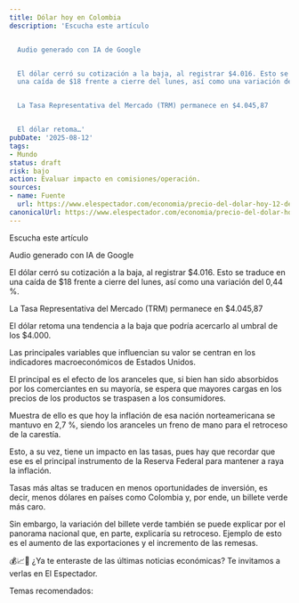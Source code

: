```yaml
---
title: Dólar hoy en Colombia
description: 'Escucha este artículo


  Audio generado con IA de Google


  El dólar cerró su cotización a la baja, al registrar $4.016. Esto se traduce en
  una caída de $18 frente a cierre del lunes, así como una variación del 0,44 %.


  La Tasa Representativa del Mercado (TRM) permanece en $4.045,87


  El dólar retoma…'
pubDate: '2025-08-12'
tags:
- Mundo
status: draft
risk: bajo
action: Evaluar impacto en comisiones/operación.
sources:
- name: Fuente
  url: https://www.elespectador.com/economia/precio-del-dolar-hoy-12-de-agosto-en-colombia/
canonicalUrl: https://www.elespectador.com/economia/precio-del-dolar-hoy-12-de-agosto-en-colombia/
---
```

Escucha este artículo

Audio generado con IA de Google

El dólar cerró su cotización a la baja, al registrar $4.016. Esto se traduce en una caída de $18 frente a cierre del lunes, así como una variación del 0,44 %.

La Tasa Representativa del Mercado (TRM) permanece en $4.045,87

El dólar retoma una tendencia a la baja que podría acercarlo al umbral de los $4.000.

Las principales variables que influencian su valor se centran en los indicadores macroeconómicos de Estados Unidos.

El principal es el efecto de los aranceles que, si bien han sido absorbidos por los comerciantes en su mayoría, se espera que mayores cargas en los precios de los productos se traspasen a los consumidores.

Muestra de ello es que hoy la inflación de esa nación norteamericana se mantuvo en 2,7 %, siendo los aranceles un freno de mano para el retroceso de la carestía.

Esto, a su vez, tiene un impacto en las tasas, pues hay que recordar que ese es el principal instrumento de la Reserva Federal para mantener a raya la inflación.

Tasas más altas se traducen en menos oportunidades de inversión, es decir, menos dólares en países como Colombia y, por ende, un billete verde más caro.

Sin embargo, la variación del billete verde también se puede explicar por el panorama nacional que, en parte, explicaría su retroceso. Ejemplo de esto es el aumento de las exportaciones y el incremento de las remesas.

💰📈💱 ¿Ya te enteraste de las últimas noticias económicas? Te invitamos a verlas en El Espectador.

Temas recomendados: